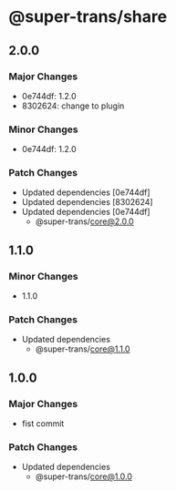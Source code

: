 # @super-trans/share

## 2.0.0

### Major Changes

- 0e744df: 1.2.0
- 8302624: change to plugin

### Minor Changes

- 0e744df: 1.2.0

### Patch Changes

- Updated dependencies [0e744df]
- Updated dependencies [8302624]
- Updated dependencies [0e744df]
  - @super-trans/core@2.0.0

## 1.1.0

### Minor Changes

- 1.1.0

### Patch Changes

- Updated dependencies
  - @super-trans/core@1.1.0

## 1.0.0

### Major Changes

- fist commit

### Patch Changes

- Updated dependencies
  - @super-trans/core@1.0.0

